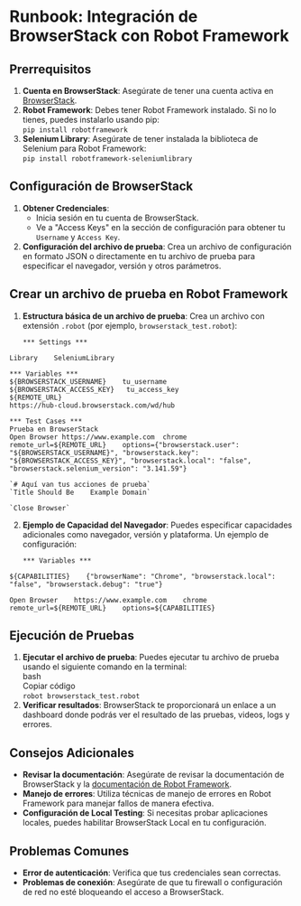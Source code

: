 # **Runbook: Integración de BrowserStack con Robot Framework**

## **Prerrequisitos**

1. **Cuenta en BrowserStack**: Asegúrate de tener una cuenta activa en [BrowserStack](https://www.browserstack.com/).  
2. **Robot Framework**: Debes tener  Robot Framework instalado. Si no lo tienes, puedes instalarlo usando pip:  
   `pip install robotframework`  
3. **Selenium Library**: Asegúrate de tener instalada la biblioteca de Selenium para Robot Framework:  
   `pip install robotframework-seleniumlibrary`

## **Configuración de BrowserStack**

1. **Obtener Credenciales**:  
   * Inicia sesión en tu cuenta de BrowserStack.  
   * Ve a "Access Keys" en la sección de configuración para obtener tu `Username` y `Access Key`.  
2. **Configuración del archivo de prueba**: Crea un archivo de configuración en formato JSON o directamente en tu archivo de prueba para especificar el navegador, versión y otros parámetros.

## **Crear un archivo de prueba en Robot Framework**

1. **Estructura básica de un archivo de prueba**: Crea un archivo con extensión `.robot` (por ejemplo, `browserstack_test.robot`):

   `*** Settings ***`

`Library    SeleniumLibrary`

`*** Variables ***`  
`${BROWSERSTACK_USERNAME}    tu_username`  
`${BROWSERSTACK_ACCESS_KEY}   tu_access_key`  
`${REMOTE_URL}`                 
`https://hub-cloud.browserstack.com/wd/hub`

`*** Test Cases ***`  
`Prueba en BrowserStack`  
    `Open Browser https://www.example.com  chrome    remote_url=${REMOTE_URL}    options={"browserstack.user": "${BROWSERSTACK_USERNAME}", "browserstack.key": "${BROWSERSTACK_ACCESS_KEY}", "browserstack.local": "false", "browserstack.selenium_version": "3.141.59"}`

    `# Aquí van tus acciones de prueba`  
    `Title Should Be    Example Domain`

    `Close Browser`

2. **Ejemplo de Capacidad del Navegador**: Puedes especificar capacidades adicionales como navegador, versión y plataforma. Un ejemplo de configuración:

   `*** Variables ***`

`${CAPABILITIES}    {"browserName": "Chrome", "browserstack.local": "false", "browserstack.debug": "true"}`

`Open Browser    https://www.example.com    chrome    remote_url=${REMOTE_URL}    options=${CAPABILITIES}`

## **Ejecución de Pruebas**

1. **Ejecutar el archivo de prueba**: Puedes ejecutar tu archivo de prueba usando el siguiente comando en la terminal:  
   bash  
   Copiar código  
   `robot browserstack_test.robot`  
2. **Verificar resultados**: BrowserStack te proporcionará un enlace a un dashboard donde podrás ver el resultado de las pruebas, videos, logs y errores.

## **Consejos Adicionales**

* **Revisar la documentación**: Asegúrate de revisar la documentación de BrowserStack y la [documentación de Robot Framework](https://robotframework.org/).  
* **Manejo de errores**: Utiliza técnicas de manejo de errores en Robot Framework para manejar fallos de manera efectiva.  
* **Configuración de Local Testing**: Si necesitas probar aplicaciones locales, puedes habilitar BrowserStack Local en tu configuración.

## **Problemas Comunes**

* **Error de autenticación**: Verifica que tus credenciales sean correctas.  
* **Problemas de conexión**: Asegúrate de que tu firewall o configuración de red no esté bloqueando el acceso a BrowserStack.


